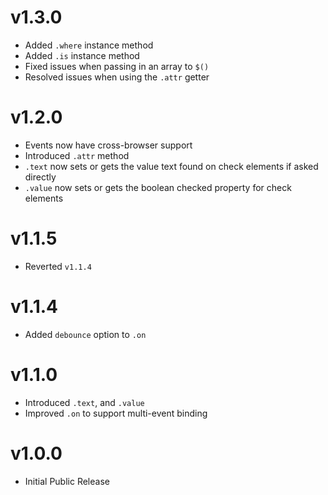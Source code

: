 # v1.3.0

- Added `.where` instance method
- Added `.is` instance method
- Fixed issues when passing in an array to `$()`
- Resolved issues when using the `.attr` getter

# v1.2.0

- Events now have cross-browser support
- Introduced `.attr` method
- `.text` now sets or gets the value text found on check elements if asked directly
- `.value` now sets or gets the boolean checked property for check elements

# v1.1.5

- Reverted `v1.1.4`

# v1.1.4

- Added `debounce` option to `.on`

# v1.1.0

- Introduced `.text`, and `.value`
- Improved `.on` to support multi-event binding

# v1.0.0

- Initial Public Release
